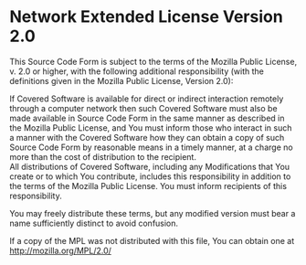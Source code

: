 Network Extended License Version 2.0
====================================

This Source Code Form is subject to the terms of the Mozilla Public License, v. 2.0 or higher, with the following additional responsibility (with the definitions given in the Mozilla Public License, Version 2.0):

If Covered Software is available for direct or indirect interaction remotely through a computer network then such Covered Software must also be made available in Source Code Form in the same manner as described in the Mozilla Public License, and You must inform those who interact in such a manner with the Covered Software how they can obtain a copy of such Source Code Form by reasonable means in a timely manner, at a charge no more than the cost of distribution to the recipient.  
All distributions of Covered Software, including any Modifications that You create or to which You contribute, includes this responsibility in addition to the terms of the Mozilla Public License. You must inform recipients of this responsibility.

You may freely distribute these terms, but any modified version must bear a name sufficiently distinct to avoid confusion.

If a copy of the MPL was not distributed with this file, You can obtain one at http://mozilla.org/MPL/2.0/